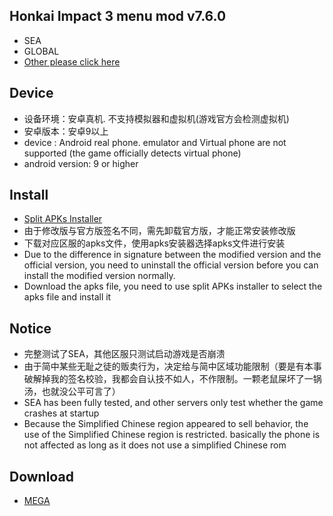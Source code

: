 
## Honkai Impact 3 menu mod v7.6.0
* SEA
* GLOBAL
* [Other please click here](https://androidrepublic.org/threads/honkai-impact-3-global-sea-jp-kr-tw-v7-3-0-mod.141396/)

## Device
* 设备环境：安卓真机. 不支持模拟器和虚拟机(游戏官方会检测虚拟机)
* 安卓版本：安卓9以上
* device : Android real phone. emulator and Virtual phone are not supported (the game officially detects virtual phone)
* android version: 9 or higher
## Install
* [Split APKs Installer](https://github.com/Aefyr/SAI/releases)
* 由于修改版与官方版签名不同，需先卸载官方版，才能正常安装修改版
* 下载对应区服的apks文件，使用apks安装器选择apks文件进行安装
* Due to the difference in signature between the modified version and the official version, you need to uninstall the official version before you can install the modified version normally.
* Download the apks file, you need to use split APKs installer to select the apks file and install it
## Notice
* 完整测试了SEA，其他区服只测试启动游戏是否崩溃
* 由于简中某些无耻之徒的贩卖行为，决定给与简中区域功能限制（要是有本事破解掉我的签名校验，我都会自认技不如人，不作限制。一颗老鼠屎坏了一锅汤，也就没公平可言了）
* SEA has been fully tested, and other servers only test whether the game crashes at startup
* Because the Simplified Chinese region appeared to sell behavior, the use of the Simplified Chinese region is restricted. basically the phone is not affected as long as it does not use a simplified Chinese rom

## Download
* [MEGA](https://mega.nz/folder/050zETLK#UgzRVAI00XcVUFAAaT0ppA)

